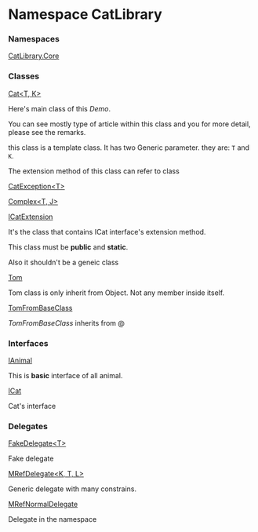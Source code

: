 ﻿# Namespace CatLibrary

### Namespaces

[CatLibrary\.Core](CatLibrary\.Core\.md)

### Classes

[Cat<T, K\>](CatLibrary\.Cat\-2\.md)

<p>Here's main class of this <i>Demo</i>.</p>
<p>You can see mostly type of article within this class and you for more detail, please see the remarks.</p>
<p></p>
<p>this class is a template class. It has two Generic parameter. they are: <code class="typeparamref">T</code> and <code class="typeparamref">K</code>.</p>
<p>The extension method of this class can refer to <xref href="CatLibrary.ICatExtension" data-throw-if-not-resolved="false"></xref> class</p>

[CatException<T\>](CatLibrary\.CatException\-1\.md)

[Complex<T, J\>](CatLibrary\.Complex\-2\.md)

[ICatExtension](CatLibrary\.ICatExtension\.md)

It's the class that contains ICat interface's extension method.
<p>This class must be <b>public</b> and <b>static</b>.</p>
<p>Also it shouldn't be a geneic class</p>

[Tom](CatLibrary\.Tom\.md)

Tom class is only inherit from Object. Not any member inside itself.

[TomFromBaseClass](CatLibrary\.TomFromBaseClass\.md)

*TomFromBaseClass* inherits from @

### Interfaces

[IAnimal](CatLibrary\.IAnimal\.md)

This is <b>basic</b> interface of all animal.

[ICat](CatLibrary\.ICat\.md)

Cat's interface

### Delegates

[FakeDelegate<T\>](CatLibrary\.FakeDelegate\-1\.md)

Fake delegate

[MRefDelegate<K, T, L\>](CatLibrary\.MRefDelegate\-3\.md)

Generic delegate with many constrains.

[MRefNormalDelegate](CatLibrary\.MRefNormalDelegate\.md)

Delegate in the namespace


